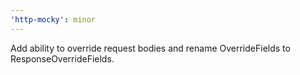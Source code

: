 ```yaml
---
'http-mocky': minor
---
```


Add ability to override request bodies and rename OverrideFields to ResponseOverrideFields.
